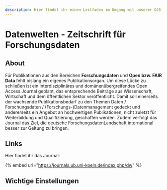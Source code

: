 ```yaml
---
description: Hier findet ihr einen Leitfaden im Umgang mit unserer OJS-Instanz
---
```


# Datenwelten - Zeitschrift für Forschungsdaten

## About

Für Publikationen aus den Bereichen **Forschungsdaten** und **Open bzw. FAIR Data** fehlt bislang ein eigenes Publikationsorgan. Um diese Lücke zu schließen ist ein interdisziplinäres und domänenübergreifendes Open Access Journal geplant, das entsprechende Beiträge aus Wissenschaft, Wirtschaft und dem öffentlichen Sektor veröffentlicht. Damit soll einerseits der wachsende Publikationsbedarf zu den Themen Daten / Forschungsdaten / \(Forschungs-\)Datenmanagement gedeckt und andererseits ein Angebot an hochwertigen Publikationen, nicht zuletzt für Weiterbildung und Qualifizierung, geschaffen werden. Zudem verfolgt das Journal das Ziel, die deutsche ForschungsdatenLandschaft international besser zur Geltung zu bringen.

## Links

Hier findet ihr das Journal:

{% embed url="https://journals.ub.uni-koeln.de/index.php/dw" %}

## Wichtige Einstellungen





